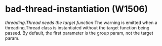 # bad-thread-instantiation (W1506)
*threading.Thread needs the target function* The warning is emitted when
a threading.Thread class is instantiated without the target function
being passed. By default, the first parameter is the group param, not
the target param.
